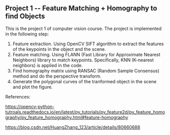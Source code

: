 ## Project 1 -- Feature Matching + Homography to find Objects ##



This is the project 1 of computer vision course. The project is implemented in the following step:

1. Feature extraction. Using OpenCV SIFT algorithm to extract the features of the keypoints in the object and the scene.
2. Feature matching. Using FLANN (Fast Library for Approximate Nearest Neighbors) library to match keypoints. Specifically, KNN (K-nearest neighbors) is applied in the code.
3. Find homography matrix using RANSAC (Random Sample Consensus) method and do the perspective transform.
4. Generate the polygonal curves of the tranformed object in the scene and plot the figure.



References:

https://opencv-python-tutroals.readthedocs.io/en/latest/py_tutorials/py_feature2d/py_feature_homography/py_feature_homography.html#feature-homography

https://blog.csdn.net/HuangZhang_123/article/details/80660688
